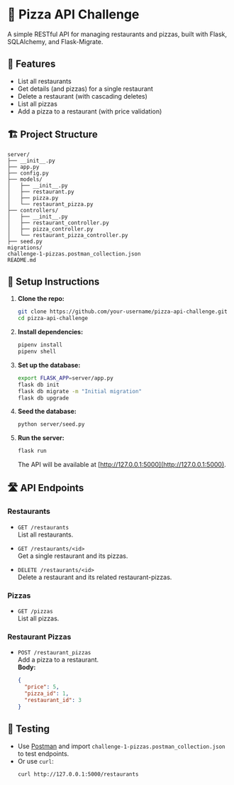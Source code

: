# 🍕 Pizza API Challenge

A simple RESTful API for managing restaurants and pizzas, built with Flask, SQLAlchemy, and Flask-Migrate.

## 🚀 Features

- List all restaurants
- Get details (and pizzas) for a single restaurant
- Delete a restaurant (with cascading deletes)
- List all pizzas
- Add a pizza to a restaurant (with price validation)

## 🏗️ Project Structure

```
server/
├── __init__.py
├── app.py
├── config.py
├── models/
│   ├── __init__.py
│   ├── restaurant.py
│   ├── pizza.py
│   └── restaurant_pizza.py
├── controllers/
│   ├── __init__.py
│   ├── restaurant_controller.py
│   ├── pizza_controller.py
│   └── restaurant_pizza_controller.py
├── seed.py
migrations/
challenge-1-pizzas.postman_collection.json
README.md
```

## 🧰 Setup Instructions

1. **Clone the repo:**
   ```bash
   git clone https://github.com/your-username/pizza-api-challenge.git
   cd pizza-api-challenge
   ```

2. **Install dependencies:**
   ```bash
   pipenv install
   pipenv shell
   ```

3. **Set up the database:**
   ```bash
   export FLASK_APP=server/app.py
   flask db init
   flask db migrate -m "Initial migration"
   flask db upgrade
   ```

4. **Seed the database:**
   ```bash
   python server/seed.py
   ```

5. **Run the server:**
   ```bash
   flask run
   ```
   The API will be available at [http://127.0.0.1:5000](http://127.0.0.1:5000).

## 🛣️ API Endpoints

### Restaurants

- `GET /restaurants`  
  List all restaurants.

- `GET /restaurants/<id>`  
  Get a single restaurant and its pizzas.

- `DELETE /restaurants/<id>`  
  Delete a restaurant and its related restaurant-pizzas.

### Pizzas

- `GET /pizzas`  
  List all pizzas.

### Restaurant Pizzas

- `POST /restaurant_pizzas`  
  Add a pizza to a restaurant.  
  **Body:**  
  ```json
  {
    "price": 5,
    "pizza_id": 1,
    "restaurant_id": 3
  }
  ```

## 🧪 Testing

- Use [Postman](https://www.postman.com/downloads/) and import `challenge-1-pizzas.postman_collection.json` to test endpoints.
- Or use `curl`:
  ```bash
  curl http://127.0.0.1:5000/restaurants
  ```

